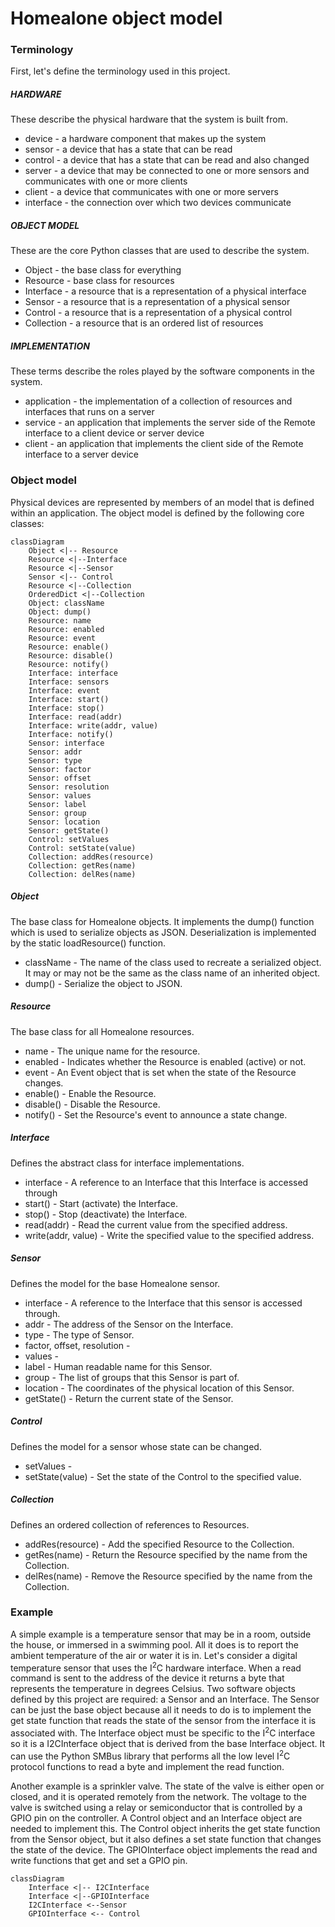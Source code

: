 # Homealone object model

### Terminology

First, let's define the terminology used in this project.

##### HARDWARE
These describe the physical hardware that the system is built from.

- device - a hardware component that makes up the system
- sensor - a device that has a state that can be read
- control - a device that has a state that can be read and also changed
- server - a device that may be connected to one or more sensors and communicates with one or more clients
- client - a device that communicates with one or more servers
- interface - the connection over which two devices communicate

##### OBJECT MODEL
These are the core Python classes that are used to describe the system.

- Object - the base class for everything
- Resource - base class for resources
- Interface - a resource that is a representation of a physical interface
- Sensor - a resource that is a representation of a physical sensor
- Control - a resource that is a representation of a physical control
- Collection - a resource that is an ordered list of resources

##### IMPLEMENTATION
These terms describe the roles played by the software components in the system.

- application - the implementation of a collection of resources and interfaces that runs on a server
- service - an application that implements the server side of the Remote interface to a client device or server device
- client - an application that implements the client side of the Remote interface to a server device


### Object model
Physical devices are represented by members of an model that is defined within an application.  The object model is defined by the following core classes:

```mermaid
classDiagram
	Object <|-- Resource
	Resource <|--Interface
	Resource <|--Sensor
	Sensor <|-- Control
	Resource <|--Collection
	OrderedDict <|--Collection
	Object: className
	Object: dump()
	Resource: name
	Resource: enabled
	Resource: event
	Resource: enable()
	Resource: disable()
	Resource: notify()
	Interface: interface
	Interface: sensors
	Interface: event
	Interface: start()
	Interface: stop()
	Interface: read(addr)
	Interface: write(addr, value)
	Interface: notify()
	Sensor: interface
	Sensor: addr
	Sensor: type
    Sensor: factor
    Sensor: offset
    Sensor: resolution
    Sensor: values
	Sensor: label
	Sensor: group
	Sensor: location
	Sensor: getState()
    Control: setValues
	Control: setState(value)
	Collection: addRes(resource)
	Collection: getRes(name)
	Collection: delRes(name)
```

##### Object
The base class for Homealone objects.  It implements the dump() function which is used to serialize objects as JSON.  Deserialization is implemented by the static loadResource() function.

- className - The name of the class used to recreate a serialized object.  It may or may not be the same as the class name of an inherited object.
- dump() - Serialize the object to JSON.

##### Resource
The base class for all Homealone resources.

- name - The unique name for the resource.
- enabled - Indicates whether the Resource is enabled (active) or not.
- event - An Event object that is set when the state of the Resource changes.
- enable() - Enable the Resource.
- disable() - Disable the Resource.
- notify() - Set the Resource's event to announce a state change.

##### Interface
Defines the abstract class for interface implementations.

- interface - A reference to an Interface that this Interface is accessed through
- start() - Start (activate) the Interface.
- stop() - Stop (deactivate) the Interface.
- read(addr) - Read the current value from the specified address.
- write(addr, value) - Write the specified value to the specified address.

##### Sensor
Defines the model for the base Homealone sensor.

- interface - A reference to the Interface that this sensor is accessed through.
- addr - The address of the Sensor on the Interface.
- type - The type of Sensor.
- factor, offset, resolution -
- values -
- label - Human readable name for this Sensor.
- group - The list of groups that this Sensor is part of.
- location - The coordinates of the physical location of this Sensor.
- getState() - Return the current state of the Sensor.

##### Control
Defines the model for a sensor whose state can be changed.

- setValues -
- setState(value) - Set the state of the Control to the specified value.

##### Collection
Defines an ordered collection of references to Resources.

- addRes(resource) - Add the specified Resource to the Collection.
- getRes(name) - Return the Resource specified by the name from the Collection.
- delRes(name) - Remove the Resource specified by the name from the Collection.

### Example
A simple example is a temperature sensor that may be in a room, outside the house, or immersed in a swimming pool.  All it does is to report the ambient temperature of the air or water it is in.  Let's consider a digital temperature sensor that uses the I<sup>2</sup>C hardware interface.  When a read command is sent to the address of the device it returns a byte that represents the temperature in degrees Celsius.  Two software objects defined by this project are required: a Sensor and an Interface.  The Sensor can be just the base object because all it needs to do is to implement the get state function that reads the state of the sensor from the interface it is associated with.  The Interface object must be specific to the I<sup>2</sup>C interface so it is a I2CInterface object that is derived from the base Interface object.  It can use the Python SMBus library that performs all the low level I<sup>2</sup>C protocol functions to read a byte and implement the read function.

Another example is a sprinkler valve.  The state of the valve is either open or closed, and it is operated remotely from the network.  The voltage to the valve is switched using a relay or semiconductor that is controlled by a GPIO pin on the controller.  A Control object and an Interface object are needed to implement this.  The Control object inherits the get state function from the Sensor object, but it also defines a set state function that changes the state of the device.  The GPIOInterface object implements the read and write functions that get and set a GPIO pin.

```mermaid
classDiagram
	Interface <|-- I2CInterface
	Interface <|--GPIOInterface
	I2CInterface <--Sensor
	GPIOInterface <-- Control
```
